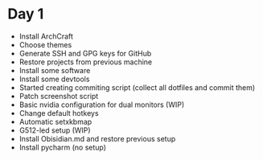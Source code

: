 # Day 1

- Install ArchCraft
- Choose themes
- Generate SSH and GPG keys for GitHub
- Restore projects from previous machine
- Install some software
- Install some devtools
- Started creating commiting script (collect all dotfiles and commit them)
- Patch screenshot script
- Basic nvidia configuration for dual monitors (WIP)
- Change default hotkeys
- Automatic setxkbmap
- G512-led setup (WIP)
- Install Obisidian.md and restore previous setup
- Install pycharm (no setup)
